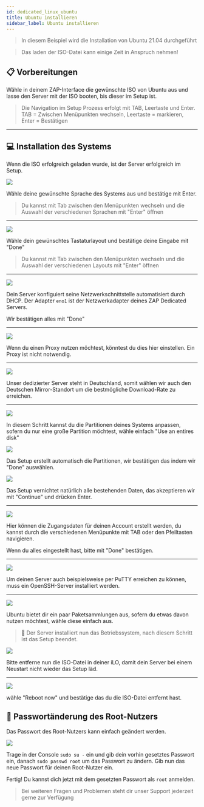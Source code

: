 ```yaml
---
id: dedicated_linux_ubuntu
title: Ubuntu installieren
sidebar_label: Ubuntu installieren
---
```


> In diesem Beispiel wird die Installation von Ubuntu 21.04 durchgeführt

> Das laden der ISO-Datei kann einige Zeit in Anspruch nehmen!

## 📋 Vorbereitungen
Wähle in deinem ZAP-Interface die gewünschte ISO von Ubuntu aus und lasse den Server mit der ISO booten, bis dieser im Setup ist.

> Die Navigation im Setup Prozess erfolgt mit TAB, Leertaste und Enter.
> TAB = Zwischen Menüpunkten wechseln, Leertaste = markieren, Enter = Bestätigen

***

## 💻 Installation des Systems
Wenn die ISO erfolgreich geladen wurde, ist der Server erfolgreich im Setup.

![](https://screensaver01.zap-hosting.com/index.php/s/wFTjStFBWibzyge/preview)

Wähle deine gewünschte Sprache des Systems aus und bestätige mit Enter.

> Du kannst mit Tab zwischen den Menüpunkten wechseln und die Auswahl der verschiedenen Sprachen mit "Enter" öffnen

***

![](https://screensaver01.zap-hosting.com/index.php/s/8MznTGzZCQLNfGd/preview)

Wähle dein gewünschtes Tastaturlayout und bestätige deine Eingabe mit "Done"

> Du kannst mit Tab zwischen den Menüpunkten wechseln und die Auswahl der verschiedenen Layouts mit "Enter" öffnen

***

![](https://screensaver01.zap-hosting.com/index.php/s/iYMTXZEjwFejYWi/preview)

Dein Server konfiguiert seine Netzwerkschnittstelle automatisiert durch DHCP.
Der Adapter `eno1`  ist der Netzwerkadapter deines ZAP Dedicated Servers.

Wir bestätigen alles mit "Done"

***

![](https://screensaver01.zap-hosting.com/index.php/s/BHSzfB6bFDpc4Ye/preview)

Wenn du einen Proxy nutzen möchtest, könntest du dies hier einstellen.
Ein Proxy ist nicht notwendig.

***

![](https://screensaver01.zap-hosting.com/index.php/s/frjBG2icDtkrPE2/preview)

Unser dedizierter Server steht in Deutschland, somit wählen wir auch den Deutschen Mirror-Standort um die bestmögliche Download-Rate zu erreichen.

***

![](https://screensaver01.zap-hosting.com/index.php/s/fcX33wZ2zTdNmy6/preview)

In diesem Schritt kannst du die Partitionen deines Systems anpassen, sofern du nur eine große Partition möchtest, wähle einfach "Use an entires disk"

![](https://screensaver01.zap-hosting.com/index.php/s/KrwiSaTYcnamywH/preview)

Das Setup erstellt automatisch die Partitionen, wir bestätigen das indem wir "Done" auswählen.

![](https://screensaver01.zap-hosting.com/index.php/s/epYzcGANmoYcRGf/preview)

Das Setup vernichtet natürlich alle bestehenden Daten, das akzeptieren wir mit "Continue" und drücken Enter.

***

![](https://screensaver01.zap-hosting.com/index.php/s/RPRxBoZdXZpWTmY/preview)

Hier können die Zugangsdaten für deinen Account erstellt werden, du kannst durch die verschiedenen Menüpunkte mit TAB oder den Pfeiltasten navigieren.

Wenn du alles eingestellt hast, bitte mit "Done" bestätigen.

***

![](https://screensaver01.zap-hosting.com/index.php/s/KTdtkNeW9mTrjAF/preview)

Um deinen Server auch beispielsweise per PuTTY erreichen zu können, muss ein OpenSSH-Server installiert werden.

***

![](https://screensaver01.zap-hosting.com/index.php/s/996KHanMda7Q9q8/preview)

Ubuntu bietet dir ein paar Paketsammlungen aus, sofern du etwas davon nutzen möchtest, wähle diese einfach aus.

> 🎉 Der Server installiert nun das Betriebssystem, nach diesem Schritt ist das Setup beendet.

![](https://screensaver01.zap-hosting.com/index.php/s/NpcN6jb4nNZQbLQ/preview)

Bitte entferne nun die ISO-Datei in deiner iLO, damit dein Server bei einem Neustart nicht wieder das Setup läd.

***

![](https://screensaver01.zap-hosting.com/index.php/s/9ZDaJNsA3H6GBCF/preview)

wähle "Reboot now" und bestätige das du die ISO-Datei entfernt hast.

## 🔑 Passwortänderung des Root-Nutzers
Das Passwort des Root-Nutzers kann einfach geändert werden.

![](https://screensaver01.zap-hosting.com/index.php/s/Te3sZxM6WH65nH2/preview)

Trage in der Console `sudo su -` ein und gib dein vorhin gesetztes Passwort ein, danach `sudo passwd root` um das Passwort zu ändern.
Gib nun das neue Passwort für deinen Root-Nutzer ein.

Fertig! Du kannst dich jetzt mit dem gesetzten Passwort als `root` anmelden.

> Bei weiteren Fragen und Problemen steht dir unser Support jederzeit gerne zur Verfügung
